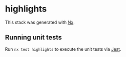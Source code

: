# highlights

This stack was generated with [Nx](https://nx.dev).

## Running unit tests

Run `nx test highlights` to execute the unit tests via [Jest](https://jestjs.io).
